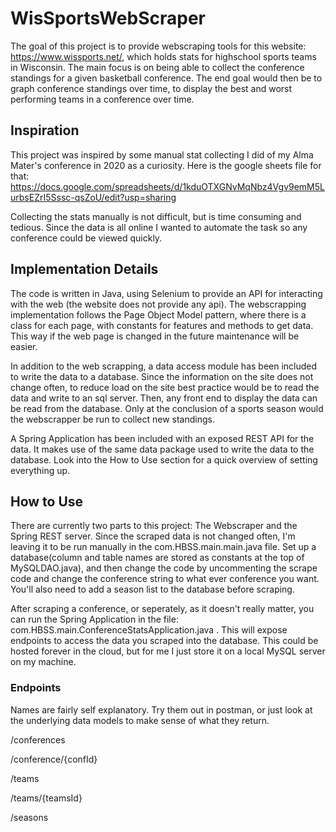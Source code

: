 # WisSportsWebScraper

The goal of this project is to provide webscraping tools for this website: https://www.wissports.net/, which holds stats for highschool sports teams in Wisconsin.
The main focus is on being able to collect the conference standings for a given basketball conference. The end goal would then be to graph conference standings over time, 
to display the best and worst performing teams in a conference over time. 

## Inspiration
This project was inspired by some manual stat collecting I did of my Alma Mater's conference in 2020 as a curiosity. Here is the google sheets file for that: 
https://docs.google.com/spreadsheets/d/1kduOTXGNvMqNbz4Vgv9emM5LurbsEZrI5Sssc-qsZoU/edit?usp=sharing

Collecting the stats manually is not difficult, but is time consuming and tedious. Since the data is all online I wanted to automate the task so any conference could 
be viewed quickly. 

## Implementation Details
The code is written in Java, using Selenium to provide an API for interacting with the web (the website does not provide any api). The webscrapping implementation follows 
the Page Object Model pattern, where there is a class for each page, with constants for features and methods to get data. This way if the web page is changed in the future
maintenance will be easier. 

In addition to the web scrapping, a data access module has been included to write the data to a database. Since the information on the site does not change often, to reduce 
load on the site best practice would be to read the data and write to an sql server. Then, any front end to display the data can be read from the database. Only at the conclusion
of a sports season would the webscrapper be run to collect new standings. 

A Spring Application has been included with an exposed REST API for the data. It makes use of the same data package used to write the data to the database. Look into the How to Use section for a quick overview of setting everything up. 

## How to Use

There are currently two parts to this project: The Webscraper and the Spring REST server. Since the scraped data is not changed often, I'm leaving it to be run manually in the com.HBSS.main.main.java file. Set up a database(column and table names are stored as constants at the top of MySQLDAO.java), and then change the code by uncommenting the scrape code and change the conference string to what ever conference you want. You'll also need to add a season list to the database before scraping. 

After scraping a conference, or seperately, as it doesn't really matter, you can run the Spring Application in the file: com.HBSS.main.ConferenceStatsApplication.java . This will expose endpoints to access the data you scraped into the database. This could be hosted forever in the cloud, but for me I just store it on a local MySQL server on my machine. 

### Endpoints

Names are fairly self explanatory. Try them out in postman, or just look at the underlying data models to make sense of what they return. 

/conferences


/conference/{confId}

/teams

/teams/{teamsId}

/seasons

